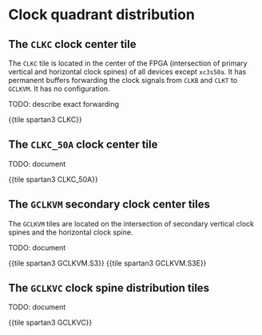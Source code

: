 # Clock quadrant distribution


## The `CLKC` clock center tile

The `CLKC` tile is located in the center of the FPGA (intersection of primary vertical and horizontal clock spines) of all devices except `xc3s50a`. It has permanent buffers forwarding the clock signals from `CLKB` and `CLKT` to `GCLKVM`. It has no configuration.

TODO: describe exact forwarding

{{tile spartan3 CLKC}}


## The `CLKC_50A` clock center tile

TODO: document

{{tile spartan3 CLKC_50A}}


## The `GCLKVM` secondary clock center tiles

The `GCLKVM` tiles are located on the intersection of secondary vertical clock spines and the horizontal clock spine.

TODO: document 


{{tile spartan3 GCLKVM.S3}}
{{tile spartan3 GCLKVM.S3E}}


## The `GCLKVC` clock spine distribution tiles

TODO: document

{{tile spartan3 GCLKVC}}
